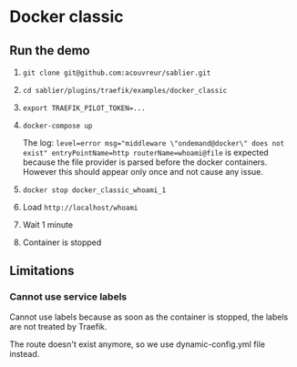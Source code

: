 # Docker classic

## Run the demo

1. `git clone git@github.com:acouvreur/sablier.git`
2. `cd sablier/plugins/traefik/examples/docker_classic`
3. `export TRAEFIK_PILOT_TOKEN=...`
4. `docker-compose up`
   
   The log: `level=error msg="middleware \"ondemand@docker\" does not exist" entryPointName=http routerName=whoami@file` is expected because the file provider is parsed before the docker containers. However this should appear only once and not cause any issue.
5. `docker stop docker_classic_whoami_1`
6. Load `http://localhost/whoami`
7. Wait 1 minute
8. Container is stopped
  
## Limitations

### Cannot use service labels

Cannot use labels because as soon as the container is stopped, the labels are not treated by Traefik.

The route doesn't exist anymore, so we use dynamic-config.yml file instead.